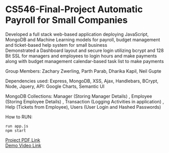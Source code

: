# CS546-Final-Project Automatic Payroll for Small Companies

Developed a full stack web-based application deploying JavaScript, MongoDB and Machine Learning models for payroll, budget management and ticket-based help system for small business <br>
Demonstrated a Dashboard layout and secure login utilizing bcrypt and 128 Bit SSL for managers and employees to login hours and make payments along with budget management calendar-based task list to make payments

Group Members: Zachary Zwerling, Parth Parab, Dharika Kapil, Neil Gupte

Dependencies used: Express, MongoDB, XSS, Ajax, Handlebars, BCrypt, Node, Jquery, 
API: Google Charts, Semantic UI

MongoDB Collections: Manager (Storing Manager Details) , Employee (Storing Employee Details) , Transaction (Logging Activities in application) , Help (Tickets from Employee), Users (User Login and Hashed Passwords)

How to RUN: 
```
run app.js
npm start
```

[Project PDF Link](https://github.com/parthxparab/CS-546-Project/blob/master/Project_PPT_CS546.pdf)<br>
[Demo Video Link](https://youtu.be/_0Qce1qIgIE)
